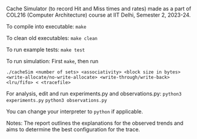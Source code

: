 Cache Simulator (to record Hit and Miss times and rates) made as a part of COL216 (Computer Architecture) course at IIT Delhi, Semester 2, 2023-24.

To compile into executable:
`make`

To clean old executables:
`make clean`

To run example tests:
`make test`

To run simulation:
First `make`, then run 
```
./cacheSim <number of sets> <associativity> <block size in bytes> <write-allocate/no-write-allocate> <write-through/write-back> <lru/fifo> < <tracefile>
```

For analysis, edit and run experiments.py and observations.py:
`python3 experiments.py`
`python3 observations.py`

You can change your interpreter to `python` if applicable.

Notes: The report outlines the explanations for the observed trends and aims to determine the best configuration for the trace.
